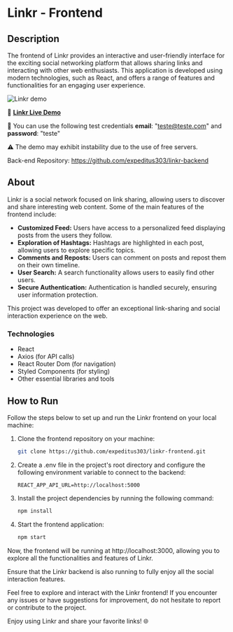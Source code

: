 # Linkr - Frontend

## Description

The frontend of Linkr provides an interactive and user-friendly interface for the exciting social networking platform that allows sharing links and interacting with other web enthusiasts. This application is developed using modern technologies, such as React, and offers a range of features and functionalities for an engaging user experience.


![Linkr demo](https://user-images.githubusercontent.com/115481094/270741486-42a66a26-a857-49d1-a285-d34c64d00338.gif)


🚀 **[Linkr Live Demo](https://projeto19-linkr-front-77u8lzs42-kadioba.vercel.app/)**

🪪 You can use the following test credentials **email**: "teste@teste.com" and **password**: "teste"

⚠️ The demo may exhibit instability due to the use of free servers.

Back-end Repository: https://github.com/expeditus303/linkr-backend

## About

Linkr is a social network focused on link sharing, allowing users to discover and share interesting web content. Some of the main features of the frontend include:

- **Customized Feed:** Users have access to a personalized feed displaying posts from the users they follow.
- **Exploration of Hashtags:** Hashtags are highlighted in each post, allowing users to explore specific topics.
- **Comments and Reposts:** Users can comment on posts and repost them on their own timeline.
- **User Search:** A search functionality allows users to easily find other users.
- **Secure Authentication:** Authentication is handled securely, ensuring user information protection.

This project was developed to offer an exceptional link-sharing and social interaction experience on the web.

### Technologies

- React
- Axios (for API calls)
- React Router Dom (for navigation)
- Styled Components (for styling)
- Other essential libraries and tools

## How to Run

Follow the steps below to set up and run the Linkr frontend on your local machine:

1. Clone the frontend repository on your machine:
   ```bash
   git clone https://github.com/expeditus303/linkr-frontend.git
    ```

2. Create a .env file in the project's root directory and configure the following environment variable to connect to the backend:

    ```dotenv
    REACT_APP_API_URL=http://localhost:5000
    ```

3. Install the project dependencies by running the following command:

    ```bash
    npm install
    ```

4. Start the frontend application:

    ```bash
    npm start
    ```

Now, the frontend will be running at http://localhost:3000, allowing you to explore all the functionalities and features of Linkr.

Ensure that the Linkr backend is also running to fully enjoy all the social interaction features.

Feel free to explore and interact with the Linkr frontend! If you encounter any issues or have suggestions for improvement, do not hesitate to report or contribute to the project.

Enjoy using Linkr and share your favorite links! 🌐
